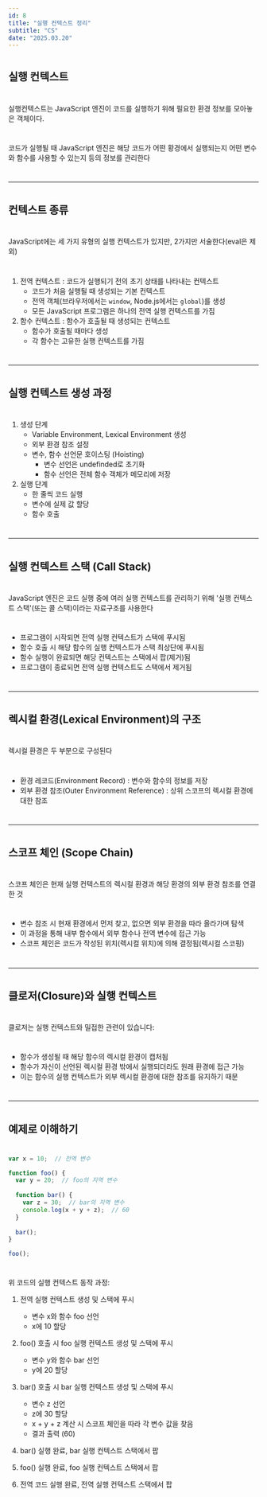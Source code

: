 ```yaml
---
id: 8
title: "실행 컨텍스트 정리"
subtitle: "CS"
date: "2025.03.20"
---
```

#
## 실행 컨텍스트
#
실행컨텍스트는 JavaScript 엔진이 코드를 실행하기 위해 필요한 환경 정보를 모아놓은 객체이다.
#
코드가 실행될 때 JavaScript 엔진은  해당 코드가 어떤 황경에서 
실행되는지 어떤 변수와 함수를 사용할 수 있는지 등의 정보를 관리한다

#

---

#

## 컨텍스트 종류
#
JavaScript에는 세 가지 유형의 실행 컨텍스트가 있지만, 2가지만 서술한다(eval은 제외)
#
1.  전역 컨텍스트 : 코드가 실행되기 전의 초기 상태를 나타내는 컨텍스트
    - 코드가 처음 실행될 때 생성되는 기본 컨텍스트
    - 전역 객체(브라우저에서는 `window`, Node.js에서는 `global`)를 생성
    - 모든 JavaScript 프로그램은 하나의 전역 실행 컨텍스트를 가짐
2. 함수 컨텍스트 : 함수가 호출될 때 생성되는 컨텍스트
    - 함수가 호출될 때마다 생성
    - 각 함수는 고유한 실행 컨텍스트를 가짐
#
---
#
## 실행 컨텍스트 생성 과정
#
1. 생성 단계
    - Variable Environment, Lexical Environment 생성
    - 외부 환경 참조 설정
    - 변수, 함수 선언문 호이스팅 (Hoisting)
        - 변수 선언은 undefinded로 초기화
        - 함수 선언은 전체 함수 객체가 메모리에 저장
2. 실행 단계
    - 한 줄씩 코드 실행
    - 변수에 실제 값 할당
    - 함수 호출
#
---
#
## 실행 컨텍스트 스택 (Call Stack)
#
JavaScript 엔진은 코드 실행 중에 여러 실행 컨텍스트를 관리하기 위해 '실행 컨텍스트 스택'(또는 콜 스택)이라는 자료구조를 사용한다
#
- 프로그램이 시작되면 전역 실행 컨텍스트가 스택에 푸시됨
- 함수 호출 시 해당 함수의 실행 컨텍스트가 스택 최상단에 푸시됨
- 함수 실행이 완료되면 해당 컨텍스트는 스택에서 팝(제거)됨
- 프로그램이 종료되면 전역 실행 컨텍스트도 스택에서 제거됨
#
---
#
## 렉시컬 환경(Lexical Environment)의 구조
#
렉시컬 환경은 두 부분으로 구성된다
#
- 환경 레코드(Environment Record) : 변수와 함수의 정보를 저장
- 외부 환경 참조(Outer Environment Reference) : 상위 스코프의 렉시컬 환경에 대한 참조
#
---
#
## 스코프 체인 (Scope Chain)
#
스코프 체인은 현재 실행 컨텍스트의 렉시컬 환경과 해당 환경의 외부 환경 참조를 연결한 것
#
- 변수 참조 시 현재 환경에서 먼저 찾고, 없으면 외부 환경을 따라 올라가며 탐색
- 이 과정을 통해 내부 함수에서 외부 함수나 전역 변수에 접근 가능
- 스코프 체인은 코드가 작성된 위치(렉시컬 위치)에 의해 결정됨(렉시컬 스코핑)

#
---
#
## 클로저(Closure)와 실행 컨텍스트
#
클로저는 실행 컨텍스트와 밀접한 관련이 있습니다:
#
- 함수가 생성될 때 해당 함수의 렉시컬 환경이 캡처됨
- 함수가 자신이 선언된 렉시컬 환경 밖에서 실행되더라도 원래 환경에 접근 가능
- 이는 함수의 실행 컨텍스트가 외부 렉시컬 환경에 대한 참조를 유지하기 때문
#
---
#
## 예제로 이해하기
#
```js
var x = 10;  // 전역 변수

function foo() {
  var y = 20;  // foo의 지역 변수
  
  function bar() {
    var z = 30;  // bar의 지역 변수
    console.log(x + y + z);  // 60
  }
  
  bar();
}

foo();
```
#
위 코드의 실행 컨텍스트 동작 과정:

1. 전역 실행 컨텍스트 생성 및 스택에 푸시

    - 변수 x와 함수 foo 선언
    - x에 10 할당


2. foo() 호출 시 foo 실행 컨텍스트 생성 및 스택에 푸시

    - 변수 y와 함수 bar 선언
    - y에 20 할당


3. bar() 호출 시 bar 실행 컨텍스트 생성 및 스택에 푸시

    - 변수 z 선언
    - z에 30 할당
    - x + y + z 계산 시 스코프 체인을 따라 각 변수 값을 찾음
    - 결과 출력 (60)


4. bar() 실행 완료, bar 실행 컨텍스트 스택에서 팝
5. foo() 실행 완료, foo 실행 컨텍스트 스택에서 팝
6. 전역 코드 실행 완료, 전역 실행 컨텍스트 스택에서 팝

